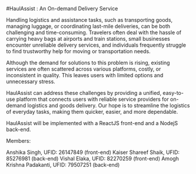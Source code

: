 #HaulAssist : An On-demand Delivery Service

Handling logistics and assistance tasks, such as transporting goods, managing luggage, or coordinating last-mile deliveries, can be both challenging and time-consuming. Travelers often deal with the hassle of carrying heavy bags at airports and train stations, small businesses encounter unreliable delivery services, and individuals frequently struggle to find trustworthy help for moving or transportation needs.  

Although the demand for solutions to this problem is rising, existing services are often scattered across various platforms, costly, or inconsistent in quality. This leaves users with limited options and unnecessary stress.  

HaulAssist can address these challenges by providing a unified, easy-to-use platform that connects users with reliable service providers for on-demand logistics and goods delivery. Our hope is to streamline the logistics of everyday tasks, making them quicker, easier, and more dependable.

HaulAssist will be implemented with a ReactJS front-end and a NodejS back-end.


Members:

Anshika Singh, UFID: 26147849 (front-end)
Kaiser Shareef Shaik, UFID: 85276981 (back-end)
Vishal Elaka, UFID: 82270259 (front-end)
Amogh Krishna Padakanti, UFID: 79507251 (back-end)

